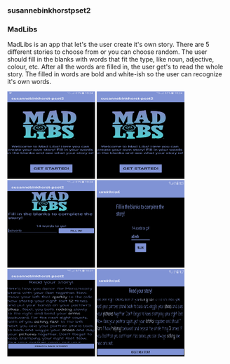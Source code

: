 ### susannebinkhorstpset2
### MadLibs

MadLibs is an app that let's the user create it's own story. There are 5 different stories to choose
from or you can choose random. The user should fill in the blanks with words that fit the type, like noun, 
adjective, colour, etc. After all the words are filled in, the user get's to read the whole story. The 
filled in words are bold and white-ish so the user can recognize it's own words.

<img src="doc/Screenshot_20171110-102429.png" alt="screenshot" width="200" height="200"/>
<img src="doc/Screenshot_20171110-102434.png" alt="screenshot" width="200" height="200"/>
<img src="doc/Screenshot_20171110-102452.png" alt="screenshot" width="200" height="200"/>
<img src="doc/Screenshot_20171110-102503.png" alt="screenshot" width="200" height="200"/>
<img src="doc/Screenshot_20171110-102721.png" alt="screenshot" width="200" height="200"/>
<img src="doc/Screenshot_20171110-102732.png" alt="screenshot" width="200" height="200"/>
